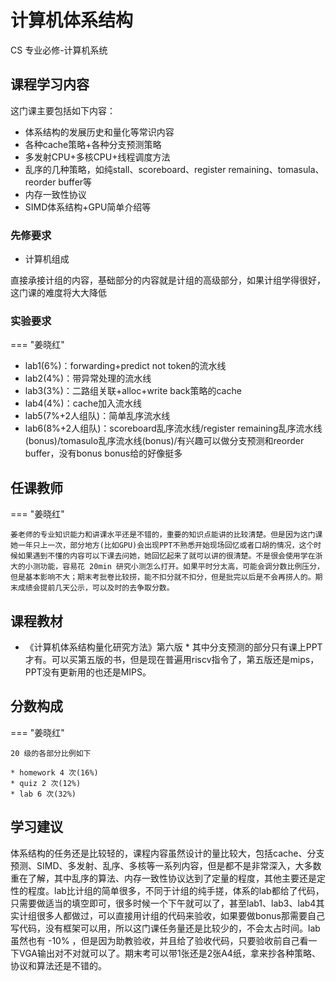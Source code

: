 # 计算机体系结构
<div class="badges">
<span class="badge cs-badge">CS 专业必修-计算机系统</span>
</div>

## 课程学习内容

这门课主要包括如下内容：

* 体系结构的发展历史和量化等常识内容
* 各种cache策略+各种分支预测策略
* 多发射CPU+多核CPU+线程调度方法
* 乱序的几种策略，如纯stall、scoreboard、register remaining、tomasula、reorder buffer等
* 内存一致性协议
* SIMD体系结构+GPU简单介绍等

### 先修要求

* 计算机组成

直接承接计组的内容，基础部分的内容就是计组的高级部分，如果计组学得很好，这门课的难度将大大降低

### 实验要求

=== "姜晓红"

* lab1(6%)：forwarding+predict not token的流水线
* lab2(4%)：带异常处理的流水线
* lab3(3%)：二路组关联+alloc+write back策略的cache
* lab4(4%)：cache加入流水线
* lab5(7%+2人组队)：简单乱序流水线
* lab6(8%+2人组队)：scoreboard乱序流水线/register remaining乱序流水线(bonus)/tomasulo乱序流水线(bonus)/有兴趣可以做分支预测和reorder buffer，没有bonus
bonus给的好像挺多

## 任课教师

=== "姜晓红"

    姜老师的专业知识能力和讲课水平还是不错的，重要的知识点能讲的比较清楚。但是因为这门课她一年只上一次，部分地方(比如GPU)会出现PPT不熟悉开始现场回忆或者口胡的情况，这个时候如果遇到不懂的内容可以下课去问她，她回忆起来了就可以讲的很清楚。不是很会使用学在浙大的小测功能，容易花 20min 研究小测怎么打开。如果平时分太高，可能会调分数比例压分，但是基本影响不大；期末考批卷比较捞，能不扣分就不扣分，但是批完以后是不会再捞人的。期末成绩会提前几天公示，可以及时的去争取分数。

## 课程教材

* 《计算机体系结构量化研究方法》第六版 *
其中分支预测的部分只有课上PPT才有。可以买第五版的书，但是现在普遍用riscv指令了，第五版还是mips，PPT没有更新用的也还是MIPS。

## 分数构成

=== "姜晓红"

    20 级的各部分比例如下

    * homework 4 次(16%)
    * quiz 2 次(12%)
    * lab 6 次(32%)

## 学习建议

体系结构的任务还是比较轻的，课程内容虽然设计的量比较大，包括cache、分支预测、SIMD、多发射、乱序、多核等一系列内容，但是都不是非常深入，大多数重在了解，其中乱序的算法、内存一致性协议达到了定量的程度，其他主要还是定性的程度。lab比计组的简单很多，不同于计组的纯手搓，体系的lab都给了代码，只需要做适当的填空即可，很多时候一个下午就可以了，甚至lab1、lab3、lab4其实计组很多人都做过，可以直接用计组的代码来验收，如果要做bonus那需要自己写代码，没有框架可以用，所以这门课任务量还是比较少的，不会太占时间。lab虽然也有 -10% ，但是因为助教验收，并且给了验收代码，只要验收前自己看一下VGA输出对不对就可以了。期末考可以带1张还是2张A4纸，拿来抄各种策略、协议和算法还是不错的。
